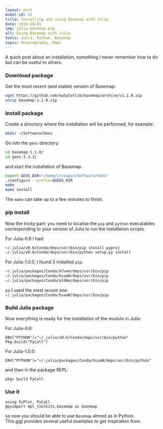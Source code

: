 ```yaml
---
layout: post
modal-id: 12
title: Installing and using Basemap with Julia
date: 2018-10-01
img: julia-basemap.png
alt: Using Basemap with Julia
tools: Julia, Python, Basemap
topic: Oceanography, Maps
---
```


A quick post about an installation, something I never remember how to do but can be useful
to others.

### Download package
Get the most recent (and stable) version of Basemap:
```bash
wget https://github.com/matplotlib/basemap/archive/v1.1.0.zip
unzip basemap-1.1.0.zip
```

### Install package
Create a directory where the installation will be performed, for example:
```bash
mkdir ~/Software/Geos
```
Go into the `geos` directory:
```bash
cd basemap-1.1.0/
cd geos-3.3.3/
```
and start the installation of Basemap:
```bash
export GEOS_DIR="/home/ctroupin/Software/Geos"
./configure --prefix=$GEOS_DIR
make
make install
```
The `make` can take up to a few minutes to finish.

### pip install
Now the *tricky* part: you need to localise the `pip` and `python` executables
corresponding to your version of Julia to run the installation scripts.      

For Julia-0.6 I had:
```bash
~/.julia/v0.6/Conda/deps/usr/bin/pip install pyproj
~/.julia/v0.6/Conda/deps/usr/bin/python setup.py install
```

For Julia-1.0.0, I found 3 installed `pip`:
```bash
~/.julia/packages/Conda/m7vem/deps/usr/bin/pip
~/.julia/packages/Conda/hsaaN/deps/usr/bin/pip
~/.julia/packages/Conda/a196m/deps/usr/bin/pip
```
so I used the most recent one: `~/.julia/packages/Conda/hsaaN/deps/usr/bin/pip`

### Build Julia package
Now everything is ready for the installation of the module in Julia:

For Julia-0.6:
```julia-repl
ENV["PYTHON"]="~/.julia/v0.6/Conda/deps/usr/bin/python"
Pkg.build("PyCall")
```
For Julia-1.0.0:
```julia-repl
ENV["PYTHON"]="~/.julia/packages/Conda/hsaaN/deps/usr/bin/python"
```
and then in the package REPL:
```
pkg> build PyCall
```

### Use it
```julia-repl
using PyPlot, PyCall
@pyimport mpl_toolkits.basemap as basemap
```
so now you should be able to use `Basemap` almost as in Python.    
This [gist](https://gist.github.com/jpwspicer/bd738886467c56c5d029) provides several useful
examples to get inspiration from.
